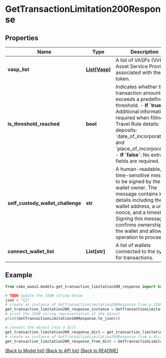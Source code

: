 # GetTransactionLimitation200Response


## Properties

Name | Type | Description | Notes
------------ | ------------- | ------------- | -------------
**vasp_list** | [**List[Vasp]**](Vasp.md) | A list of VASPs (Virtual Asset Service Providers) associated with the token. | [optional] 
**is_threshold_reached** | **bool** | Indicates whether the transaction amount exceeds a predefined threshold. - **If &#x60;true&#x60;**: Additional information is required when filling Travel Rule details:   - For deposits: &#x60;date_of_incorporation&#x60; and &#x60;place_of_incorporation&#x60;. - **If &#x60;false&#x60;**: No extra fields are required.  | [optional] 
**self_custody_wallet_challenge** | **str** | A human-readable, time-sensitive message to be signed by the wallet owner.  The message contains key details including the wallet address, a unique nonce, and a timestamp. Signing this message confirms ownership of the wallet and allows the operation to proceed.  | [optional] 
**connect_wallet_list** | **List[str]** | A list of wallets connected to the system for transactions. | [optional] 

## Example

```python
from cobo_waas2.models.get_transaction_limitation200_response import GetTransactionLimitation200Response

# TODO update the JSON string below
json = "{}"
# create an instance of GetTransactionLimitation200Response from a JSON string
get_transaction_limitation200_response_instance = GetTransactionLimitation200Response.from_json(json)
# print the JSON string representation of the object
print(GetTransactionLimitation200Response.to_json())

# convert the object into a dict
get_transaction_limitation200_response_dict = get_transaction_limitation200_response_instance.to_dict()
# create an instance of GetTransactionLimitation200Response from a dict
get_transaction_limitation200_response_from_dict = GetTransactionLimitation200Response.from_dict(get_transaction_limitation200_response_dict)
```
[[Back to Model list]](../README.md#documentation-for-models) [[Back to API list]](../README.md#documentation-for-api-endpoints) [[Back to README]](../README.md)


